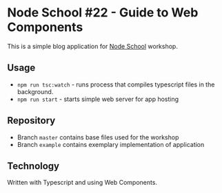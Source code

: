 # Node School #22 - Guide to Web Components

This is a simple blog application for [Node School](https://nodeschool.io/lodz/) workshop. 

## Usage

- `npm run tsc:watch` - runs process that compiles typescript files in the background.
- `npm run start` - starts simple web server for app hosting

## Repository

- Branch `master` contains base files used for the workshop
- Branch `example` contains exemplary implementation of application

## Technology

Written with Typescript and using Web Components.
